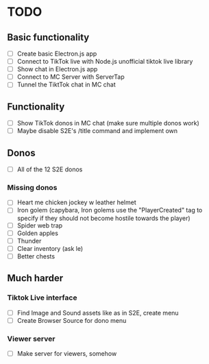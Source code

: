 # TODO

## Basic functionality

- [ ] Create basic Electron.js app
- [ ] Connect to TikTok live with Node.js unofficial tiktok live library
- [ ] Show chat in Electron.js app
- [ ] Connect to MC Server with ServerTap
- [ ] Tunnel the TiktTok chat in MC chat

## Functionality

- [ ] Show TikTok donos in MC chat (make sure multiple donos work)
- [ ] Maybe disable S2E's /title command and implement own

## Donos

- [ ] All of the 12 S2E donos

### Missing donos

  - [ ] Heart me chicken jockey w leather helmet
  - [ ] Iron golem (capybara, Iron golems use the "PlayerCreated" tag to specify if they should not become hostile towards the player)
  - [ ] Spider web trap
  - [ ] Golden apples
  - [ ] Thunder
  - [ ] Clear inventory (ask le)
  - [ ] Better chests

## Much harder

### Tiktok Live interface

- [ ] Find Image and Sound assets like as in S2E, create menu
- [ ] Create Browser Source for dono menu

### Viewer server

- [ ] Make server for viewers, somehow 